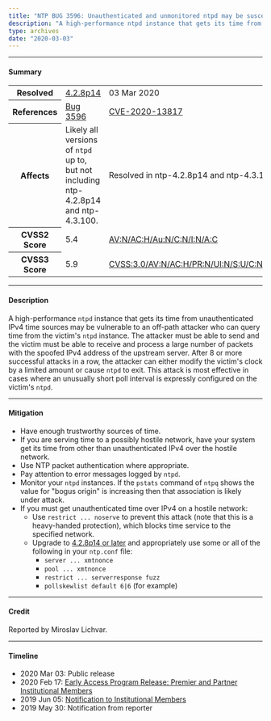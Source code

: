 ```yaml
---
title: "NTP BUG 3596: Unauthenticated and unmonitored ntpd may be susceptible to IPv4 attack from highly predictable transmit timestamps"
description: "A high-performance ntpd instance that gets its time from unauthenticated IPv4 time sources may be vulnerable to an off-path attacker who can query time from the victim’s ntpd instance. This bug was resolved in NTP 4.2.8p14."
type: archives
date: "2020-03-03"
---
```


* * *

#### Summary

<table>
  <tbody>
	<tr>
		<th><b>Resolved</b></th>
		<td><a href="/support/securitynotice/4_2_8p14-release-announcement/">4.2.8p14</a></td>
		<td>03 Mar 2020</td>
	</tr>
	<tr>
		<th><b>References</b></th>
		<td><a href="https://bugs.ntp.org/show_bug.cgi?id=3596">Bug 3596</a></td>
		<td><a href="https://nvd.nist.gov/vuln/detail/CVE-2020-13817">CVE-2020-13817</a></td>
	</tr>
	<tr>
		<th><b>Affects</b></th>
		<td>Likely all versions of <code>ntpd</code> up to, but not including ntp-4.2.8p14 and ntp-4.3.100.</td>
		<td>Resolved in ntp-4.2.8p14 and ntp-4.3.100.</td>
	</tr>
	<tr>
		<th><b>CVSS2 Score</b></th>
		<td>5.4</td>
		<td><a href="https://nvd.nist.gov/vuln-metrics/cvss/v2-calculator?vector=(AV:N/AC:H/Au:N/C:N/I:N/A:C)">AV:N/AC:H/Au:N/C:N/I:N/A:C</a></td>
	</tr>
	<tr>
		<th><b>CVSS3 Score<b></th>
		<td>5.9</td>
		<td><a href="https://nvd.nist.gov/vuln-metrics/cvss/v3-calculator?vector=AV:N/AC:H/PR:H/UI:R/S:U/C:N/I:N/A:H">CVSS:3.0/AV:N/AC:H/PR:N/UI:N/S:U/C:N/I:N/A:H</a></td>
	</tr>	
  </tbody>	
</table>

* * *
    
#### Description 

A high-performance `ntpd` instance that gets its time from unauthenticated IPv4 time sources may be vulnerable to an off-path attacker who can query time from the victim's `ntpd` instance. The attacker must be able to send and the victim must be able to receive and process a large number of packets with the spoofed IPv4 address of the upstream server. After 8 or more successful attacks in a row, the attacker can either modify the victim's clock by a limited amount or cause `ntpd` to exit. This attack is most effective in cases where an unusually short poll interval is expressly configured on the victim's `ntpd`. 

* * *
    
#### Mitigation

* Have enough trustworthy sources of time.
* If you are serving time to a possibly hostile network, have your system get its time from other than unauthenticated IPv4 over the hostile network.
* Use NTP packet authentication where appropriate.
* Pay attention to error messages logged by `ntpd`.
* Monitor your `ntpd` instances. If the `pstats` command of `ntpq` shows the value for "bogus origin" is increasing then that association is likely under attack.
* If you must get unauthenticated time over IPv4 on a hostile network:
  * Use `restrict ... noserve` to prevent this attack (note that this is a heavy-handed protection), which blocks time service to the specified network.
  * Upgrade to [4.2.8p14 or later](https://downloads.nwtime.org/ntp/4.2.8/) and appropriately use some or all of the following in your `ntp.conf` file:
    * `server ... xmtnonce`
    * `pool ... xmtnonce`
    * `restrict ... serverresponse fuzz`
    * `pollskewlist default 6|6` (for example) 

* * *

#### Credit

Reported by Miroslav Lichvar.

* * *

#### Timeline

* 2020 Mar 03: Public release
* 2020 Feb 17: [Early Access Program Release: Premier and Partner Institutional Members](https://www.nwtime.org/membership/benefits/)
* 2019 Jun 05: [Notification to Institutional Members](https://www.nwtime.org/membership/benefits/)
* 2019 May 30: Notification from reporter